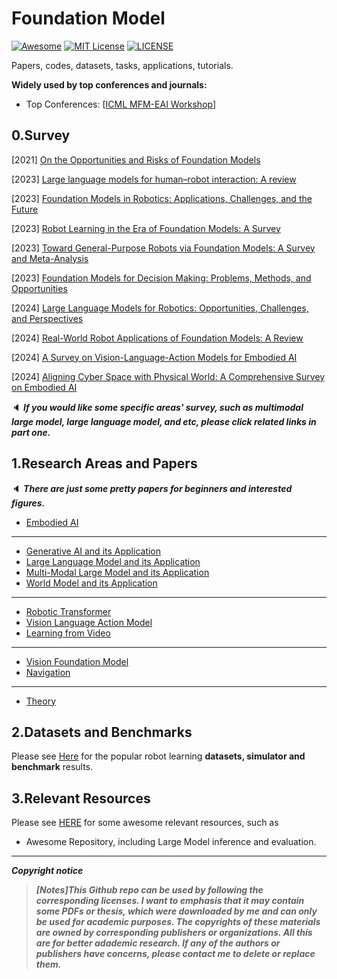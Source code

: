 # Foundation Model

[![Awesome](https://awesome.re/badge.svg)](https://awesome.re) [![MIT License](https://img.shields.io/badge/license-MIT-green.svg)](https://opensource.org/licenses/MIT) [![LICENSE](https://img.shields.io/badge/license-Anti%20996-blue.svg)](https://github.com/996icu/996.ICU/blob/master/LICENSE)

Papers, codes, datasets, tasks, applications, tutorials.

**Widely used by top conferences and journals:**

- Top Conferences: [[ICML MFM-EAI Workshop](https://icml-mfm-eai.github.io/)]



## 0.Survey

[2021] [On the Opportunities and Risks of Foundation Models](https://arxiv.org/abs/2108.07258)

[2023] [Large language models for human–robot interaction: A review](https://www.sciencedirect.com/science/article/pii/S2667379723000451)

[2023] [Foundation Models in Robotics: Applications, Challenges, and the Future](https://arxiv.org/abs/2312.07843)

[2023] [Robot Learning in the Era of Foundation Models: A Survey](https://arxiv.org/abs/2311.14379)

[2023] [Toward General-Purpose Robots via Foundation Models: A Survey and Meta-Analysis](https://arxiv.org/abs/2312.08782)

[2023] [Foundation Models for Decision Making: Problems, Methods, and Opportunities](https://arxiv.org/abs/2303.04129)

[2024] [Large Language Models for Robotics: Opportunities, Challenges, and Perspectives](https://arxiv.org/abs/2401.04334)

[2024] [Real-World Robot Applications of Foundation Models: A Review](https://arxiv.org/abs/2402.05741)

[2024] [A Survey on Vision-Language-Action Models for Embodied AI](https://arxiv.org/abs/2405.14093)

[2024] [Aligning Cyber Space with Physical World: A Comprehensive Survey on Embodied AI](https://arxiv.org/abs/2407.06886)

:speaker: ***If you would like some specific areas' survey, such as  multimodal large model, large language model, and etc, please click related links in part one.***



## 1.Research Areas and Papers

:speaker: ***There are just some pretty papers for beginners and interested figures.***

- [Embodied AI](https://github.com/Evan-wyl/Robot-Learning/blob/master/fm/papers/eai)

---

- [Generative AI and its Application](https://github.com/Evan-wyl/robotlearning/tree/master/fm/papers/generative-ai-and-application)
- [Large Language Model and its Application](https://github.com/Evan-wyl/robotlearning/tree/master/fm/papers/llm-and-application)
- [Multi-Modal Large Model and its Application](https://github.com/Evan-wyl/robotlearning/tree/master/fm/papers/mmlm-and-application)
- [World Model and its Application](https://github.com/Evan-wyl/robotlearning/tree/master/fm/papers/world-models)

---

- [Robotic Transformer](https://github.com/Evan-wyl/robotlearning/tree/master/fm/papers/robotic-transformer)
- [Vision Language Action Model](https://github.com/Evan-wyl/robotlearning/tree/master/fm/papers/vision-language-action)
- [Learning from Video](https://github.com/Evan-wyl/robotlearning/blob/master/fm/papers/learning-from-video.md)

---

- [Vision Foundation Model](https://github.com/Evan-wyl/robotlearning/blob/master/fm/papers/vision-foundation-model.md)
- [Navigation](https://github.com/Evan-wyl/robotlearning/blob/master/fm/papers/navigation.md)

---

- [Theory](https://github.com/Evan-wyl/robotlearning/blob/master/fm/papers/theory)



## 2.Datasets and Benchmarks

Please see [Here](https://github.com/Evan-wyl/Robot-Learning/tree/master/fm/data) for the popular robot learning **datasets, simulator and benchmark** results.



## 3.Relevant Resources

Please see [HERE](https://github.com/Evan-wyl/Robot-Learning/tree/master/docs/resources.md) for some awesome relevant resources, such as

- Awesome Repository, including Large Model inference and evaluation.

------

***Copyright notice***

> ***[Notes]This Github repo can be used by following the corresponding licenses. I want to emphasis that it may contain some PDFs or thesis, which were downloaded by me and can only be used for academic purposes. The copyrights of these materials are owned by corresponding publishers or organizations. All this are for better adademic research. If any of the authors or publishers have concerns, please contact me to delete or replace them.***